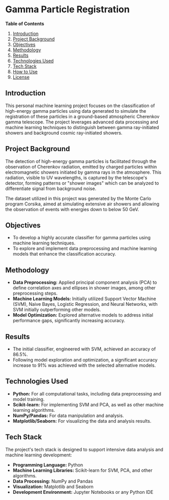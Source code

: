 # Gamma Particle Registration

**Table of Contents**
1. [Introduction](#introduction)
2. [Project Background](#project-background)
3. [Objectives](#objectives)
4. [Methodology](#methodology)
5. [Results](#results)
6. [Technologies Used](#technologies-used)
7. [Tech Stack](#tech-stack)
8. [How to Use](#how-to-use)
9. [License](#license)
   

## Introduction
This personal machine learning project focuses on the classification of high-energy gamma particles using data generated to simulate the registration of these particles in a ground-based atmospheric Cherenkov gamma telescope. The project leverages advanced data processing and machine learning techniques to distinguish between gamma ray-initiated showers and background cosmic ray-initiated showers.

## Project Background
The detection of high-energy gamma particles is facilitated through the observation of Cherenkov radiation, emitted by charged particles within electromagnetic showers initiated by gamma rays in the atmosphere. This radiation, visible to UV wavelengths, is captured by the telescope's detector, forming patterns or "shower images" which can be analyzed to differentiate signal from background noise.

The dataset utilized in this project was generated by the Monte Carlo program Corsika, aimed at simulating extensive air showers and allowing the observation of events with energies down to below 50 GeV.

## Objectives
- To develop a highly accurate classifier for gamma particles using machine learning techniques.
- To explore and implement data preprocessing and machine learning models that enhance the classification accuracy.

## Methodology
- **Data Preprocessing:** Applied principal component analysis (PCA) to define correlation axes and ellipses in shower images, among other preprocessing steps.
- **Machine Learning Models:** Initially utilized Support Vector Machine (SVM), Naive Bayes, Logistic Regression, and Neural Networks, with SVM initially outperforming other models.
- **Model Optimization:** Explored alternative models to address initial performance gaps, significantly increasing accuracy.

## Results
- The initial classifier, engineered with SVM, achieved an accuracy of 86.5%.
- Following model exploration and optimization, a significant accuracy increase to 91% was achieved with the selected alternative models.

## Technologies Used
- **Python:** For all computational tasks, including data preprocessing and model training.
- **Scikit-learn:** For implementing SVM and PCA, as well as other machine learning algorithms.
- **NumPy/Pandas:** For data manipulation and analysis.
- **Matplotlib/Seaborn:** For visualizing the data and analysis results.

## Tech Stack
The project's tech stack is designed to support intensive data analysis and machine learning development:
- **Programming Language:** Python
- **Machine Learning Libraries:** Scikit-learn for SVM, PCA, and other algorithms.
- **Data Processing:** NumPy and Pandas
- **Visualization:** Matplotlib and Seaborn
- **Development Environment:** Jupyter Notebooks or any Python IDE
